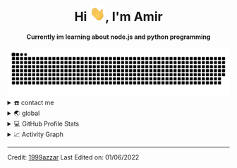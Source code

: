 <div align="center">
<h1 align="center">Hi <img width="35" src="https://github.com/1999AZZAR/1999AZZAR/blob/main/resources/img/waving.gif">, I'm Amir</h1>
<h4 align="center">Currently im learning about node.js and python programming</h4>
</div>

<div align="center">
  <a href="https://github.com/nextamir">
  <img  src="https://github.com/1999AZZAR/1999AZZAR/blob/main/resources/img/grid-snake.svg"
       alt="snake" /></a>
</div>

<details>
  <summary>☎️ contact me</summary>
<div>
  <samp>
    <h2 align="center">😎 you can reach me by:</h2>
    <p align="center">
      <br/>
      <a href="https://amir2452fa@gmail.com" target="blank"><img align="center"
         src="https://img.shields.io/badge/gmail-EA4335.svg?style=for-the-badge&logo=gmail&logoColor=white"
         alt="azzar" height="30"/></a>
    </p>
  <p align="center">
      <a href="https://instagram.com/amir._.fa" target="blank"><img align="center"
         src="https://img.shields.io/badge/instagram-%23E4405F.svg?style=for-the-badge&logo=Instagram&logoColor=white"
         alt="azzar" height="30"/></a>
      <a href="https://wa.me/+989301860610" target="blank"><img align="center"
         src="https://img.shields.io/badge/whatsapp-4B7F1.svg?style=for-the-badge&logo=whatsapp&logoColor=white"
         alt="azzar" height="30"/></a>
      <br>
    </p>
  </samp>
</div>
</details>

</details>

<details>
  <summary>🌏 global</summary>
<div>
<h2 align="center"> Wanna learn more something about me? </h2>
</div>

```js
____________________██████
_________▓▓▓▓____█████████
__ Ƹ̵̡Ӝ̵̨̄Ʒ▓▓▓▓▓=▓____▓=▓▓▓▓▓
__ ▓▓▓_▓▓▓▓░●____●░░▓▓▓▓
_▓▓▓▓_▓▓▓▓▓░░__░░░░▓▓▓▓
_ ▓▓▓▓_▓▓▓▓░░♥__♥░░░▓▓▓
__ ▓▓▓___▓▓░░_____░░░▓▓
▓▓▓▓▓____▓░░_____░░▓
_ ▓▓____ ▒▓▒▓▒___ ████
_______ ▒▓▒▓▒▓▒_ ██████
_______▒▓▒▓▒▓▒ ████████
_____ ▒▓▒▓▒▓▒_██████ ███
_ ___▒▓▒▓▒▓▒__██████ _███
_▓▓X▓▓▓▓▓▓▓__██████_ ███
▓▓_██████▓▓__██████_ ███
▓_███████▓▓__██████_ ███
_████████▓▓__██████ _███
_████████▓▓__▓▓▓▓▓▓_▒▒
_████████▓▓__▓▓▓▓▓▓
_████████▓▓__▓▓▓▓▓▓
__████████▓___▓▓▓▓▓▓
_______▒▒▒▒▒____▓▓▓▓▓▓
_______▒▒▒▒▒ _____▓▓▓▓▓
_______▒▒▒▒▒_____ ▓▓▓▓▓
_______▒▒▒▒▒ _____▓▓▓▓▓
________▒▒▒▒______▓▓▓▓▓
________█████____█████
_'▀█║────────────▄▄───────────​─▄──▄_
──█║───────▄─▄─█▄▄█║──────▄▄──​█║─█║
──█║───▄▄──█║█║█║─▄║▄──▄║█║─█║​█║▄█║
──█║──█║─█║█║█║─▀▀──█║─█║█║─█║​─▀─▀
──█║▄║█║─█║─▀───────█║▄█║─▀▀
──▀▀▀──▀▀────────────▀─█║
───────▄▄─▄▄▀▀▄▀▀▄──▀▄▄▀
──────███████───▄▀
──────▀█████▀▀▄▀
────────▀█▀
𝑭𝒐𝒓 𝒀𝒐𝒖 𝑭𝒐𝒓𝒆𝒗𝒆𝒓 𝑴𝑰𝑵𝑨 💘
```
  
</details>

<details> 
  <summary>💻 GitHub Profile Stats</summary>
  <div>
    <h2 align="center"> 📊 Github stats </h2>
      <br/>
        <p align="center">
          <a href="https://github.com/1999AZZAR/">
          <img src="https://github-readme-stats.vercel.app/api/top-langs/?username=1999AZZAR&langs_count=6&theme=gruvbox&layout=compact&hide_border=true" alt="1999AZZAR :: Top Langs" /></a>
        </p>
        <p align="center">
          <a href="https://github.com/1999AZZAR/">
          <img width="49.5%" src="https://github-readme-stats.vercel.app/api?username=1999AZZAR&show_icons=true&theme=gruvbox&hide_border=true" />
          <img width="49.5%" src="https://github-readme-streak-stats.herokuapp.com/?user=1999AZZAR&theme=gruvbox&hide_border=true" />
          </a>
       </p>
     <br>
  </div>    
</details>

<details>
  <summary>📈 Activity Graph</summary>
  <br/>
  <h2 align="center"> my current activity </h2>
<a href="https://github.com/ashutosh00710/github-readme-activity-graph"><img alt="azzar's Activity Graph" src="https://activity-graph.herokuapp.com/graph/?username=1999azzar&bg_color=000&color=fff&line=00E676&point=fff&hide_border=true" /></a>
</details>

------
Credit: [1999azzar](https://github.com/1999azzar)
Last Edited on: 01/06/2022
